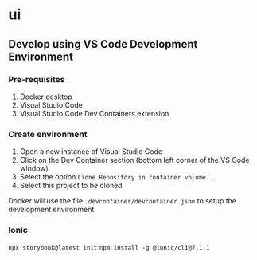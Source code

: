 # ui

## Develop using VS Code Development Environment

### Pre-requisites

1. Docker desktop
2. Visual Studio Code
3. Visual Studio Code Dev Containers extension

### Create environment

1. Open a new instance of Visual Studio Code
2. Click on the Dev Container section (bottom left corner of the VS Code window)
3. Select the option `Clone Repository in container volume...`
4. Select this project to be cloned

Docker will use the file `.devcontainer/devcontainer.json` to setup the development environment.

### Ionic

`npx storybook@latest init`
`npm install -g @ionic/cli@7.1.1`
